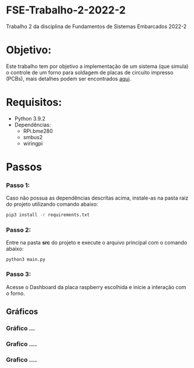 # FSE-Trabalho-2-2022-2
Trabalho 2 da disciplina de Fundamentos de Sistemas Embarcados 2022-2
# Objetivo:
Este trabalho tem por objetivo a implementação de um sistema (que simula) o controle de um forno para soldagem de placas de circuito impresso (PCBs), mais detalhes podem ser encontrados [aqui](https://gitlab.com/fse_fga/trabalhos-2022_2/trabalho-2-2022-2).


# Requisitos:
- Python 3.9.2  
- Dependências:
  - RPi.bme280
  - smbus2
  - wiringpi

# Passos
### Passo 1:
 Caso não possua as dependências descritas acima, instale-as na pasta raiz do projeto utilizando comando abaixo:
```sh
pip3 install -r requirements.txt
```
### Passo 2:
Entre na pasta **src** do projeto e execute o arquivo principal  com o comando abaixo:
```
python3 main.py
```
### Passo 3:
Acesse o Dashboard da placa raspberry escolhida e inicie a interação com o forno.

## Gráficos
### Gráfico ...




### Grafico ....

### Grafico ....

